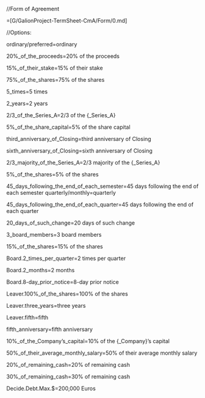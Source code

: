 //Form of Agreement

=[G/GalionProject-TermSheet-CmA/Form/0.md]

//Options:

ordinary/preferred=ordinary

20%_of_the_proceeds=20% of the proceeds

15%_of_their_stake=15% of their stake

75%_of_the_shares=75% of the shares

5_times=5 times

2_years=2 years

2/3_of_the_Series_A=2/3 of the {_Series_A}

5%_of_the_share_capital=5% of the share capital

third_anniversary_of_Closing=third anniversary of Closing

sixth_anniversary_of_Closing=sixth anniversary of Closing

2/3_majority_of_the_Series_A=2/3 majority of the {_Series_A}

5%_of_the_shares=5% of the shares

45_days_following_the_end_of_each_semester=45 days following the end of each semester
quarterly/monthly=quarterly

45_days_following_the_end_of_each_quarter=45 days following the end of each quarter

20_days_of_such_change=20 days of such change

3_board_members=3 board members

15%_of_the_shares=15% of the shares

Board.2_times_per_quarter=2 times per quarter

Board.2_months=2 months

Board.8-day_prior_notice=8-day prior notice

Leaver.100%_of_the_shares=100% of the shares

Leaver.three_years=three years

Leaver.fifth=fifth

fifth_anniversary=fifth anniversary

10%_of_the_Company’s_capital=10% of the {_Company}’s capital

50%_of_their_average_monthly_salary=50% of their average monthly salary

20%_of_remaining_cash=20% of remaining cash

30%_of_remaining_cash=30% of remaining cash

Decide.Debt.Max.$=200,000 Euros